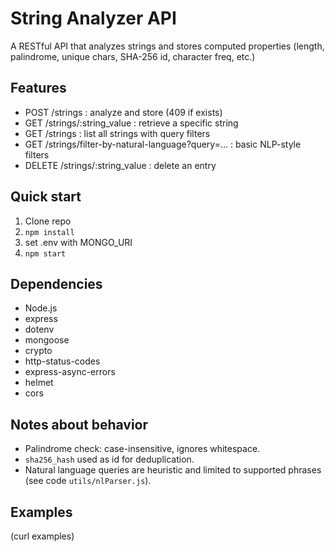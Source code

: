 # String Analyzer API

A RESTful API that analyzes strings and stores computed properties (length, palindrome, unique chars, SHA-256 id, character freq, etc.)

## Features
- POST /strings : analyze and store (409 if exists)
- GET /strings/:string_value : retrieve a specific string
- GET /strings : list all strings with query filters
- GET /strings/filter-by-natural-language?query=... : basic NLP-style filters
- DELETE /strings/:string_value : delete an entry

## Quick start
1. Clone repo
2. `npm install`
3. set .env with MONGO_URI
4. `npm start`

## Dependencies
- Node.js 
- express
- dotenv
- mongoose
- crypto
- http-status-codes
- express-async-errors
- helmet
- cors


## Notes about behavior
- Palindrome check: case-insensitive, ignores whitespace.
- `sha256_hash` used as id for deduplication.
- Natural language queries are heuristic and limited to supported phrases (see code `utils/nlParser.js`).

## Examples
(curl examples)
